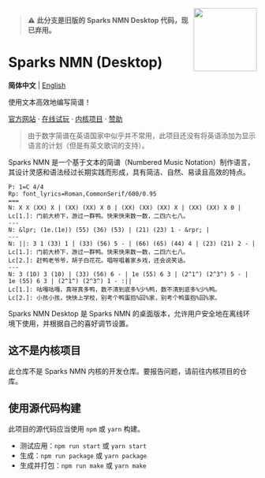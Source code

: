 <img src="./public/static/logo/logo.png" align="right" width="128" height="128"/>

> ⚠ **此分支是旧版的 Sparks NMN Desktop 代码，现已弃用。**

# Sparks NMN (Desktop)

**简体中文** | [English](./README-en.md)

使用文本高效地编写简谱！

[官方网站](https://notation.sparkslab.art/) · [在线试玩](https://notation.sparkslab.art/playground/) · [内核项目](https://github.com/yezhiyi9670/sparks-nmn-dev) · [赞助](https://notation.sparkslab.art/donate/)

> 由于数字简谱在英语国家中似乎并不常用，此项目还没有将英语添加为显示语言的计划（但是有英文歌词的支持）。

Sparks NMN 是一个基于文本的简谱（Numbered Music Notation）制作语言，其设计灵感和语法经过长期实践而形成，具有简洁、自然、易读且高效的特点。

```plain
P: 1=C 4/4
Rp: font_lyrics=Roman,CommonSerif/600/0.95
===
N: X X (XX) X | (XX) (XX) X 0 | (XX) (XX) (XX) X | (XX) (XX) X 0 |
Lc[1.]: 门前大桥下，游过一群鸭。快来快来数一数，二四六七八。
---
N: &lpr; (1e.(1e)) (55) (36) (53) | (21) (23) 1 - &rpr; |
---
N: ||: 3 1 (33) 1 | (33) (56) 5 - | (66) (65) (44) 4 | (23) (21) 2 - |
Lc[1.]: 门前大桥下，游过一群鸭。快来快来数一数，二四六七八。
Lc[2.]: 赶鸭老爷爷，胡子白花花。唱呀唱着家乡戏，还会说笑话。
---
N: 3 (10) 3 (10) | (33) (56) 6 - | 1e (55) 6 3 | (2^1^) (2^3^) 5 - | 1e (55) 6 3 | (2^1^) (2^3^) 1 - :||
Lc[1.]: 咕嘎咕嘎，真呀真多鸭，数不清到底多%少%鸭，数不清到底多%少%鸭。
Lc[2.]: 小孩小孩，快快上学校，别考个鸭蛋抱%回%家，别考个鸭蛋抱%回%家。
```

Sparks NMN Desktop 是 Sparks NMN 的桌面版本，允许用户安全地在离线环境下使用，并根据自己的喜好调节设置。

## 这不是内核项目

此仓库不是 Sparks NMN 内核的开发仓库。要报告问题，请前往内核项目的仓库。

## 使用源代码构建

此项目的源代码应当使用 `npm` 或 `yarn` 构建。

- 测试应用：`npm run start` 或 `yarn start`
- 生成：`npm run package` 或 `yarn package`
- 生成并打包：`npm run make` 或 `yarn make`
